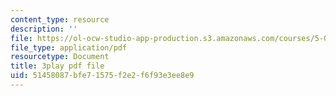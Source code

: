 ```yaml
---
content_type: resource
description: ''
file: https://ol-ocw-studio-app-production.s3.amazonaws.com/courses/5-07sc-biological-chemistry-i-fall-2013/51458087bfe71575f2e2f6f93e3ee8e9_ZS5vxMILXPg.pdf
file_type: application/pdf
resourcetype: Document
title: 3play pdf file
uid: 51458087-bfe7-1575-f2e2-f6f93e3ee8e9
---
```

